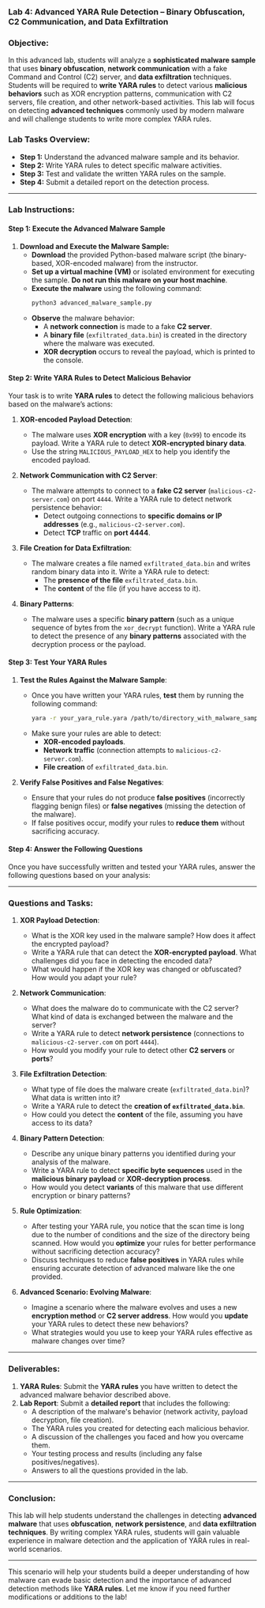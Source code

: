 ### **Lab 4: Advanced YARA Rule Detection – Binary Obfuscation, C2 Communication, and Data Exfiltration**

### **Objective:**
In this advanced lab, students will analyze a **sophisticated malware sample** that uses **binary obfuscation**, **network communication** with a fake Command and Control (C2) server, and **data exfiltration** techniques. Students will be required to **write YARA rules** to detect various **malicious behaviors** such as XOR encryption patterns, communication with C2 servers, file creation, and other network-based activities. This lab will focus on detecting **advanced techniques** commonly used by modern malware and will challenge students to write more complex YARA rules.

### **Lab Tasks Overview:**
- **Step 1:** Understand the advanced malware sample and its behavior.
- **Step 2:** Write YARA rules to detect specific malware activities.
- **Step 3:** Test and validate the written YARA rules on the sample.
- **Step 4:** Submit a detailed report on the detection process.

---

### **Lab Instructions:**

#### **Step 1: Execute the Advanced Malware Sample**

1. **Download and Execute the Malware Sample:**
   - **Download** the provided Python-based malware script (the binary-based, XOR-encoded malware) from the instructor.
   - **Set up a virtual machine (VM)** or isolated environment for executing the sample. **Do not run this malware on your host machine**.
   - **Execute the malware** using the following command:
     ```bash
     python3 advanced_malware_sample.py
     ```
   - **Observe** the malware behavior:
     - A **network connection** is made to a fake **C2 server**.
     - A **binary file** (`exfiltrated_data.bin`) is created in the directory where the malware was executed.
     - **XOR decryption** occurs to reveal the payload, which is printed to the console.

#### **Step 2: Write YARA Rules to Detect Malicious Behavior**

Your task is to write **YARA rules** to detect the following malicious behaviors based on the malware’s actions:

1. **XOR-encoded Payload Detection**:
   - The malware uses **XOR encryption** with a key (`0x99`) to encode its payload. Write a YARA rule to detect **XOR-encrypted binary data**.
   - Use the string `MALICIOUS_PAYLOAD_HEX` to help you identify the encoded payload.

2. **Network Communication with C2 Server**:
   - The malware attempts to connect to a **fake C2 server** (`malicious-c2-server.com`) on port `4444`. Write a YARA rule to detect network persistence behavior:
     - Detect outgoing connections to **specific domains or IP addresses** (e.g., `malicious-c2-server.com`).
     - Detect **TCP** traffic on **port 4444**.

3. **File Creation for Data Exfiltration**:
   - The malware creates a file named `exfiltrated_data.bin` and writes random binary data into it. Write a YARA rule to detect:
     - The **presence of the file** `exfiltrated_data.bin`.
     - The **content** of the file (if you have access to it).
   
4. **Binary Patterns**:
   - The malware uses a specific **binary pattern** (such as a unique sequence of bytes from the `xor_decrypt` function). Write a YARA rule to detect the presence of any **binary patterns** associated with the decryption process or the payload.

#### **Step 3: Test Your YARA Rules**

1. **Test the Rules Against the Malware Sample**:
   - Once you have written your YARA rules, **test** them by running the following command:
     ```bash
     yara -r your_yara_rule.yara /path/to/directory_with_malware_sample/
     ```
   - Make sure your rules are able to detect:
     - **XOR-encoded payloads**.
     - **Network traffic** (connection attempts to `malicious-c2-server.com`).
     - **File creation** of `exfiltrated_data.bin`.

2. **Verify False Positives and False Negatives**:
   - Ensure that your rules do not produce **false positives** (incorrectly flagging benign files) or **false negatives** (missing the detection of the malware).
   - If false positives occur, modify your rules to **reduce them** without sacrificing accuracy.

#### **Step 4: Answer the Following Questions**

Once you have successfully written and tested your YARA rules, answer the following questions based on your analysis:

---

### **Questions and Tasks**:

1. **XOR Payload Detection**:
   - What is the XOR key used in the malware sample? How does it affect the encrypted payload?
   - Write a YARA rule that can detect the **XOR-encrypted payload**. What challenges did you face in detecting the encoded data?
   - What would happen if the XOR key was changed or obfuscated? How would you adapt your rule?

2. **Network Communication**:
   - What does the malware do to communicate with the C2 server? What kind of data is exchanged between the malware and the server?
   - Write a YARA rule to detect **network persistence** (connections to `malicious-c2-server.com` on port `4444`).
   - How would you modify your rule to detect other **C2 servers** or **ports**?

3. **File Exfiltration Detection**:
   - What type of file does the malware create (`exfiltrated_data.bin`)? What data is written into it?
   - Write a YARA rule to detect the **creation of `exfiltrated_data.bin`**.
   - How could you detect the **content** of the file, assuming you have access to its data?

4. **Binary Pattern Detection**:
   - Describe any unique binary patterns you identified during your analysis of the malware.
   - Write a YARA rule to detect **specific byte sequences** used in the **malicious binary payload** or **XOR-decryption process**.
   - How would you detect **variants** of this malware that use different encryption or binary patterns?

5. **Rule Optimization**:
   - After testing your YARA rule, you notice that the scan time is long due to the number of conditions and the size of the directory being scanned. How would you **optimize** your rules for better performance without sacrificing detection accuracy?
   - Discuss techniques to reduce **false positives** in YARA rules while ensuring accurate detection of advanced malware like the one provided.

6. **Advanced Scenario: Evolving Malware**:
   - Imagine a scenario where the malware evolves and uses a new **encryption method** or **C2 server address**. How would you **update** your YARA rules to detect these new behaviors?
   - What strategies would you use to keep your YARA rules effective as malware changes over time?

---

### **Deliverables:**

1. **YARA Rules**: Submit the **YARA rules** you have written to detect the advanced malware behavior described above.
2. **Lab Report**: Submit a **detailed report** that includes the following:
   - A description of the malware's behavior (network activity, payload decryption, file creation).
   - The YARA rules you created for detecting each malicious behavior.
   - A discussion of the challenges you faced and how you overcame them.
   - Your testing process and results (including any false positives/negatives).
   - Answers to all the questions provided in the lab.

---

### **Conclusion**:
This lab will help students understand the challenges in detecting **advanced malware** that uses **obfuscation**, **network persistence**, and **data exfiltration techniques**. By writing complex YARA rules, students will gain valuable experience in malware detection and the application of YARA rules in real-world scenarios.

--- 

This scenario will help your students build a deeper understanding of how malware can evade basic detection and the importance of advanced detection methods like **YARA rules**. Let me know if you need further modifications or additions to the lab!